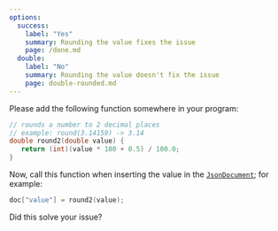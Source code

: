 ```yaml
---
options:
  success:
    label: "Yes"
    summary: Rounding the value fixes the issue
    page: /done.md
  double:
    label: "No"
    summary: Rounding the value doesn't fix the issue
    page: double-rounded.md
---
```


Please add the following function somewhere in your program:

```c++
// rounds a number to 2 decimal places
// example: round(3.14159) -> 3.14
double round2(double value) {
   return (int)(value * 100 + 0.5) / 100.0;
}
```

Now, call this function when inserting the value in the [`JsonDocument`](/v6/api/jsondocument/); for example:

```c++
doc["value"] = round2(value);
```

Did this solve your issue?
